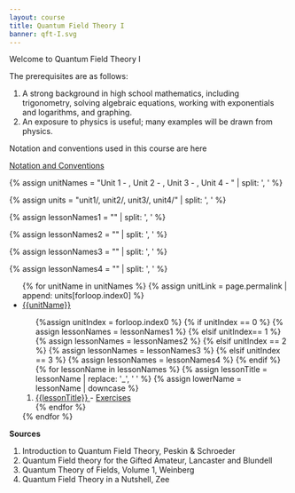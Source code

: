 ```yaml
---
layout: course
title: Quantum Field Theory I
banner: qft-I.svg
---
```


Welcome to Quantum Field Theory I

The prerequisites are as follows:
1. A strong background in high school mathematics, including trigonometry, solving algebraic equations, working with exponentials and logarithms, and graphing.
2. An exposure to physics is useful; many examples will be drawn from physics. 

Notation and conventions used in this course are here

<a class = "page-link" href = "/qft-I/notation"> Notation and Conventions </a>

{% assign unitNames = "Unit 1 - , Unit 2 - , Unit 3 - , Unit 4 - " | split: ', ' %}

{% assign units = "unit1/, unit2/, unit3/, unit4/" | split: ', ' %}

{% assign lessonNames1 = "" | split: ', ' %}

{% assign lessonNames2 = "" | split: ', ' %}

{% assign lessonNames3 = "" | split: ', ' %}

{% assign lessonNames4 = "" | split: ', ' %}

<ul>
{% for unitName in unitNames %}
{% assign unitLink = page.permalink | append: units[forloop.index0] %}
<li>  <a class="page-link" href="{{unitLink}}"> {{unitName}} </a> </li>
<ol> {%assign unitIndex = forloop.index0 %}
{% if unitIndex == 0 %} {% assign lessonNames = lessonNames1 %}
{% elsif unitIndex== 1 %}  {% assign lessonNames = lessonNames2 %}
{% elsif unitIndex == 2 %}  {% assign lessonNames = lessonNames3 %}
{% elsif unitIndex == 3 %}  {% assign lessonNames = lessonNames4 %}
{% endif %}
{% for lessonName in lessonNames %}
{% assign lessonTitle = lessonName | replace:  '_', ' ' %}
{% assign lowerName = lessonName | downcase %}
<li> <a class = "page-link" href = "{{ lowerName | prepend: units[unitIndex] | prepend: current_page.permalink }}"> {{lessonTitle}} </a> - <a class = "page-link" href = "{{ lowerName | prepend: units[unitIndex] | prepend: current_page.permalink | append: "-exercises" }}"> Exercises </a> </li>
{% endfor %}
</ol>
{% endfor %}
</ul>

**Sources**

1. Introduction to Quantum Field Theory, Peskin & Schroeder
2. Quantum Field theory for the Gifted Amateur, Lancaster and Blundell
3. Quantum Theory of Fields, Volume 1, Weinberg
4. Quantum Field Theory in a Nutshell, Zee

